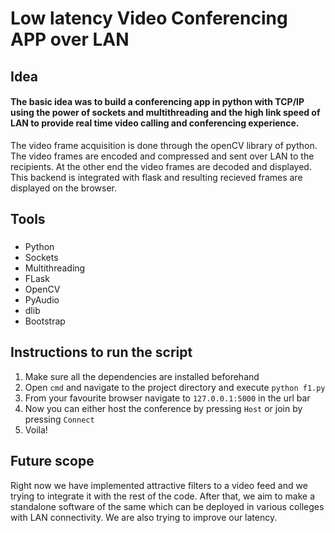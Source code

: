# Low latency Video Conferencing APP over LAN

## Idea
#### The basic idea was to build a conferencing app in python with TCP/IP using the power of sockets and multithreading and the high link speed of LAN to provide real time video calling and conferencing experience. 
The video frame acquisition is done through the openCV library of python. The video frames are encoded and compressed and sent over LAN to the recipients. At the other end the video frames are decoded and displayed. This backend is integrated with flask and resulting recieved frames are displayed on the browser.



## Tools
### 
- Python
- Sockets
- Multithreading
- FLask
- OpenCV
- PyAudio
- dlib
- Bootstrap

## Instructions to run the script
1. Make sure all the dependencies are installed beforehand
2. Open ```cmd``` and navigate to the project directory and execute ```python f1.py```
3. From your favourite browser navigate to ```127.0.0.1:5000``` in the url bar
4. Now you can either host the conference by pressing ```Host``` or join by pressing ```Connect```
5. Voila!

## Future scope
Right now we have implemented attractive filters to a video feed and we trying to integrate it with the rest of the code. After that, we aim to make a standalone software of the same which can be deployed in various colleges with LAN connectivity. We are also trying to improve our latency.

